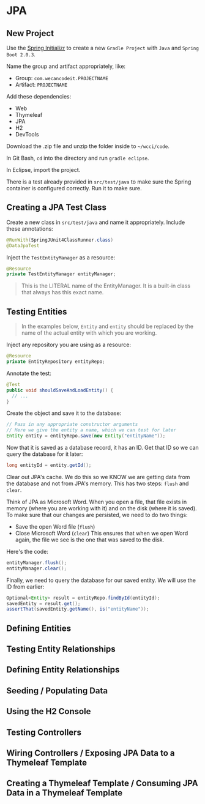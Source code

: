 # JPA

## New Project

Use the [Spring Initializr](https://start.spring.io/) to create a new `Gradle Project` with `Java` and `Spring Boot 2.0.3`.

Name the group and artifact appropriately, like:
* Group: `com.wecancodeit.PROJECTNAME`
* Artifact: `PROJECTNAME`

Add these dependencies:
* Web
* Thymeleaf
* JPA
* H2
* DevTools

Download the .zip file and unzip the folder inside to `~/wcci/code`.

In Git Bash, `cd` into the directory and run `gradle eclipse`.

In Eclipse, import the project.

There is a test already provided in `src/test/java` to make sure the Spring container is configured correctly. Run it to make sure.

## Creating a JPA Test Class

Create a new class in `src/test/java` and name it appropriately. Include these annotations:
```java
@RunWith(SpringJUnit4ClassRunner.class)
@DataJpaTest
```

Inject the `TestEntityManager` as a resource:
```java
@Resource
private TestEntityManager entityManager;
```

> This is the LITERAL name of the EntityManager. It is a built-in class that always has this exact name.

## Testing Entities

> In the examples below, `Entity` and `entity` should be replaced by the name of the actual entity with which you are working.

Inject any repository you are using as a resource:
```java
@Resource
private EntityRepository entityRepo;
```

Annotate the test:
```java
@Test
public void shouldSaveAndLoadEntity() {
  // ...
}
```

Create the object and save it to the database:
```java
// Pass in any appropriate constructor arguments
// Here we give the entity a name, which we can test for later
Entity entity = entityRepo.save(new Entity("entityName"));
```

Now that it is saved as a database record, it has an ID. Get that ID so we can query the database for it later:
```java
long entityId = entity.getId();
```

Clear out JPA's cache. We do this so we KNOW we are getting data from the database and not from JPA's memory. This has two steps: `flush` and `clear`.

Think of JPA as Microsoft Word. When you open a file, that file exists in memory (where you are working with it) and on the disk (where it is saved). To make sure that our changes are persisted, we need to do two things:
* Save the open Word file (`flush`)
* Close Microsoft Word (`clear`)
This ensures that when we open Word again, the file we see is the one that was saved to the disk.

Here's the code:
```java
entityManager.flush();
entityManager.clear();
```

Finally, we need to query the database for our saved entity. We will use the ID from earlier:
```java
Optional<Entity> result = entityRepo.findById(entityId);
savedEntity = result.get();
assertThat(savedEntity.getName(), is("entityName"));
```

## Defining Entities


## Testing Entity Relationships

## Defining Entity Relationships

## Seeding / Populating Data

## Using the H2 Console

## Testing Controllers

## Wiring Controllers / Exposing JPA Data to a Thymeleaf Template

## Creating a Thymeleaf Template / Consuming JPA Data in a Thymeleaf Template

## 